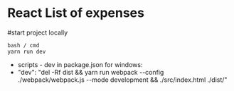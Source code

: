 # React List of expenses

#start project locally
```
bash / cmd
yarn run dev
```
* scripts - dev in package.json for windows:
* "dev": "del -Rf dist && yarn run webpack --config ./webpack/webpack.js --mode development && ./src/index.html ./dist/" 